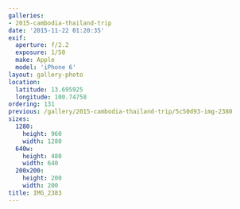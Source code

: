 ```yaml
---
galleries:
- 2015-cambodia-thailand-trip
date: '2015-11-22 01:20:35'
exif:
  aperture: f/2.2
  exposure: 1/50
  make: Apple
  model: 'iPhone 6'
layout: gallery-photo
location:
  latitude: 13.695925
  longitude: 100.74758
ordering: 131
previous: /gallery/2015-cambodia-thailand-trip/5c50d93-img-2380
sizes:
  1280:
    height: 960
    width: 1280
  640w:
    height: 480
    width: 640
  200x200:
    height: 200
    width: 200
title: IMG_2383
---
```

